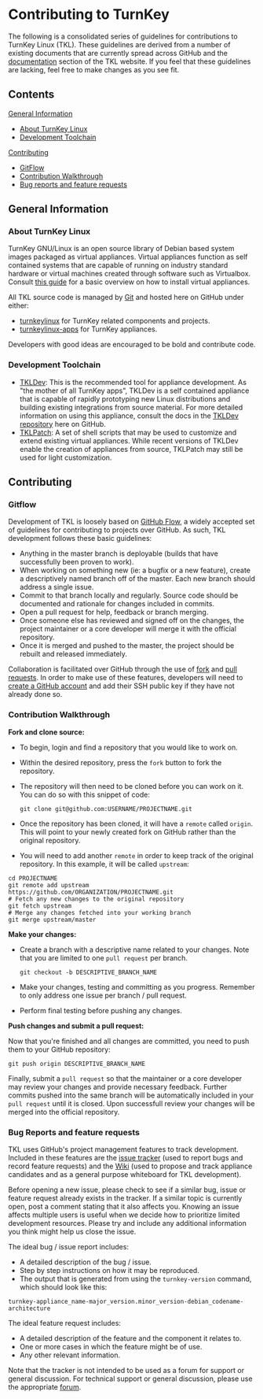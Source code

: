 # Contributing to TurnKey

The following is a consolidated series of guidelines for contributions to TurnKey Linux (TKL). These guidelines are derived from a number of existing documents that are currently spread across GitHub and the [documentation](https://www.turnkeylinux.org/docs) section of the TKL website. If you feel that these guidelines are lacking, feel free to make changes as you see fit.


## Contents

[General Information](#general-information)
* [About TurnKey Linux](#about-turnkey-linux)
* [Development Toolchain](#development-toolchain)

[Contributing](#contributing)
* [GitFlow](#gitflow)
* [Contribution Walkthrough](#contribution-walkthrough)
* [Bug reports and feature requests](#bug-reports-and-feature-requests)

## General Information

### About TurnKey Linux

TurnKey GNU/Linux is an open source library of Debian based system images packaged as virtual appliances. Virtual appliances function as self contained systems that are capable of running on industry standard hardware or virtual machines created through software such as Virtualbox. Consult [this guide](https://www.turnkeylinux.org/docs/installation-appliances-virtualbox-new) for a basic overview on how to install virtual appliances.

All TKL source code is managed by [Git](https://git-scm.com/documentation) and hosted here on GitHub under either:
* [turnkeylinux](https://github.com/turnkeylinux) for TurnKey related components and projects.
* [turnkeylinux-apps](https://github.com/turnkeylinux-apps) for TurnKey appliances.

Developers with good ideas are encouraged to be bold and contribute code.

### Development Toolchain

* [TKLDev](https://www.turnkeylinux.org/tkldev): This is the recommended tool for appliance development. As "the mother of all TurnKey apps", TKLDev is a self contained appliance that is capable of rapidly prototyping new Linux distributions and building existing integrations from source material. For more detailed information on using this appliance, consult the docs in the [TKLDev repository](https://github.com/turnkeylinux-apps/tkldev/tree/master/docs) here on GitHub.
* [TKLPatch](https://www.turnkeylinux.org/docs/tklpatch): A set of shell scripts that may be used to customize and extend existing virtual appliances. While recent versions of TKLDev enable the creation of appliances from source, TKLPatch may still be used for light customization.

## Contributing

### Gitflow

Development of TKL is loosely based on [GitHub Flow](http://scottchacon.com/2011/08/31/github-flow.html), a widely accepted set of guidelines for contributing to projects over GitHub. As such, TKL development follows these basic guidelines:
* Anything in the master branch is deployable (builds that have successfully been proven to work).
* When working on something new (ie: a bugfix or a new feature), create a descriptively named branch off of the master. Each new branch should address a single issue.
* Commit to that branch locally and regularly. Source code should be documented and rationale for changes included in commits.
* Open a pull request for help, feedback or branch merging.
* Once someone else has reviewed and signed off on the changes, the project maintainer or a core developer will merge it with the official repository.
* Once it is merged and pushed to the master, the project should be rebuilt and released immediately.

Collaboration is facilitated over GitHub through the use of [fork](https://help.github.com/articles/fork-a-repo/) and [pull requests](https://help.github.com/articles/using-pull-requests/). In order to make use of these features, developers will need to [create a GitHub account]() and add their SSH public key if they have not already done so.

### Contribution Walkthrough

**Fork and clone source:**
* To begin, login and find a repository that you would like to work on.
* Within the desired repository, press the ``fork`` button to fork the repository.
* The repository will then need to be cloned before you can work on it. You can do so with this snippet of code:

   `git clone git@github.com:USERNAME/PROJECTNAME.git`

* Once the repository has been cloned, it will have a ``remote`` called ``origin``. This will point to your newly created fork on GitHub rather than the original repository.
* You will need to add another ``remote`` in order to keep track of the original repository. In this example, it will be called ``upstream``:

```
cd PROJECTNAME
git remote add upstream https://github.com/ORGANIZATION/PROJECTNAME.git
# Fetch any new changes to the original repository
git fetch upstream
# Merge any changes fetched into your working branch
git merge upstream/master
```

**Make your changes:**

* Create a branch with a descriptive name related to your changes. Note that you are limited to one ``pull request`` per branch.

    `git checkout -b DESCRIPTIVE_BRANCH_NAME`

* Make your changes, testing and committing as you progress. Remember to only address one issue per branch / pull request.
* Perform final testing before pushing any changes.

**Push changes and submit a pull request:**

Now that you're finished and all changes are committed, you need to push them to your GitHub repository:

    git push origin DESCRIPTIVE_BRANCH_NAME

Finally, submit a ``pull request`` so that the maintainer or a core developer may review your changes and provide necessary feedback. Further commits pushed into the same branch will be automatically included in your ``pull request`` until it is closed. Upon successfull review your changes will be merged into the official repository.

### Bug Reports and feature requests

TKL uses GitHub's project management features to track development. Included in these features are the [issue tracker](https://github.com/turnkeylinux/tracker/issues/) (used to report bugs and record feature requests) and the [Wiki](https://github.com/turnkeylinux/tracker/wiki) (used to propose and track appliance candidates and as a general purpose whiteboard for TKL development).

Before opening a new issue, please check to see if a similar bug, issue or feature request already exists in the tracker. If a similar topic is currently open, post a comment stating that it also affects you. Knowing an issue affects multiple users is useful when we decide how to prioritize limited development resources. Please try and include any additional information you think might help us close the issue.

The ideal bug / issue report includes:
* A detailed description of the bug / issue.
* Step by step instructions on how it may be reproduced.
* The output that is generated from using the ``turnkey-version`` command, which should look like this:
```
turnkey-appliance_name-major_version.minor_version-debian_codename-architecture
```

The ideal feature request includes:
* A detailed description of the feature and the component it relates to.
* One or more cases in which the feature might be of use.
* Any other relevant information.

Note that the tracker is not intended to be used as a forum for support or general discussion. For technical support or general discussion, please use the appropriate [forum](https://www.turnkeylinux.org/forum).
